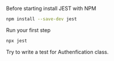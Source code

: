 Before starting install JEST with NPM

```bash
npm install --save-dev jest
```

Run your first step

```bash
npx jest
```

Try to write a test for Authenfication class.